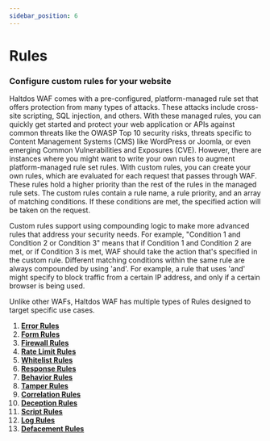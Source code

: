 ```yaml
---
sidebar_position: 6
---
```


# Rules

### Configure custom rules for your website

Haltdos WAF comes with a pre-configured, platform-managed rule set that offers protection from many types of attacks. These attacks include cross-site scripting, SQL injection, and others. With these managed rules, you can quickly get started and protect your web application or APIs against common threats like the OWASP Top 10 security risks, threats specific to Content Management Systems (CMS) like WordPress or Joomla, or even emerging Common Vulnerabilities and Exposures (CVE).
However, there are instances where you might want to write your own rules to augment platform-managed rule set rules. With custom rules, you can create your own rules, which are evaluated for each request that passes through WAF. These rules hold a higher priority than the rest of the rules in the managed rule sets. The custom rules contain a rule name, a rule priority, and an array of matching conditions. If these conditions are met, the specified action will be taken on the request.

Custom rules support using compounding logic to make more advanced rules that address your security needs. For example, "Condition 1 and Condition 2 or Condition 3" means that if Condition 1 and Condition 2 are met, or if Condition 3 is met, WAF should take the action that's specified in the custom rule. Different matching conditions within the same rule are always compounded by using 'and'. For example, a rule that uses 'and' might specify to block traffic from a certain IP address, and only if a certain browser is being used.

Unlike other WAFs, Haltdos WAF has multiple types of Rules designed to target specific use cases.

1. [**Error Rules**](error_rules.md)
2. [**Form Rules**](form_rules.md)
3. [**Firewall Rules**](firewall_rules.md)
4. [**Rate Limit Rules**](ratelimit_rules.md)
5. [**Whitelist Rules**](whitelist_rules.md)
6. [**Response Rules**](response_rules.md)
7. [**Behavior Rules**](behavior_rules.md)
8. [**Tamper Rules**](tamper_rules.md)
9. [**Correlation Rules**](correlation_rules.md)
10. [**Deception Rules**](deception_rules.md)
11. [**Script Rules**](script_rules.md)
12. [**Log Rules**](log_rules.md)
13. [**Defacement Rules**](defacementRule.md)
